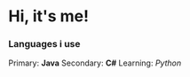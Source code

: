 # Hi, it's me!

### Languages i use
Primary: <strong>Java</strong>
Secondary: <strong>C#</strong>
Learning: <i>Python</i>
